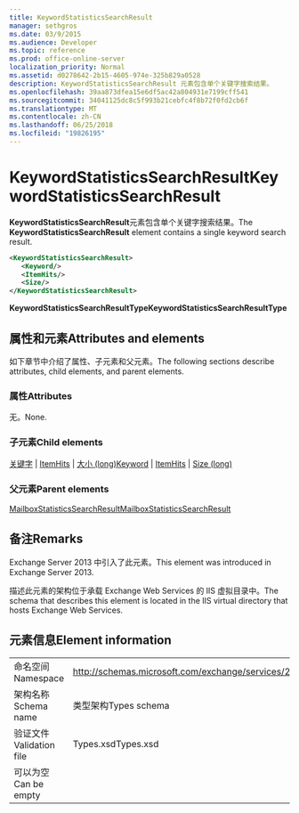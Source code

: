 ```yaml
---
title: KeywordStatisticsSearchResult
manager: sethgros
ms.date: 03/9/2015
ms.audience: Developer
ms.topic: reference
ms.prod: office-online-server
localization_priority: Normal
ms.assetid: d0278642-2b15-4605-974e-325b829a0528
description: KeywordStatisticsSearchResult 元素包含单个关键字搜索结果。
ms.openlocfilehash: 39aa873dfea15e6df5ac42a804931e7199cff541
ms.sourcegitcommit: 34041125dc8c5f993b21cebfc4f8b72f0fd2cb6f
ms.translationtype: MT
ms.contentlocale: zh-CN
ms.lasthandoff: 06/25/2018
ms.locfileid: "19826195"
---
```

# <a name="keywordstatisticssearchresult"></a><span data-ttu-id="67df4-103">KeywordStatisticsSearchResult</span><span class="sxs-lookup"><span data-stu-id="67df4-103">KeywordStatisticsSearchResult</span></span>

<span data-ttu-id="67df4-104">**KeywordStatisticsSearchResult**元素包含单个关键字搜索结果。</span><span class="sxs-lookup"><span data-stu-id="67df4-104">The **KeywordStatisticsSearchResult** element contains a single keyword search result.</span></span> 
  

  
```XML
<KeywordStatisticsSearchResult>
   <Keyword/>
   <ItemHits/>
   <Size/>
</KeywordStatisticsSearchResult>
```

 <span data-ttu-id="67df4-105">**KeywordStatisticsSearchResultType**</span><span class="sxs-lookup"><span data-stu-id="67df4-105">**KeywordStatisticsSearchResultType**</span></span>
## <a name="attributes-and-elements"></a><span data-ttu-id="67df4-106">属性和元素</span><span class="sxs-lookup"><span data-stu-id="67df4-106">Attributes and elements</span></span>

<span data-ttu-id="67df4-107">如下章节中介绍了属性、子元素和父元素。</span><span class="sxs-lookup"><span data-stu-id="67df4-107">The following sections describe attributes, child elements, and parent elements.</span></span>
  
### <a name="attributes"></a><span data-ttu-id="67df4-108">属性</span><span class="sxs-lookup"><span data-stu-id="67df4-108">Attributes</span></span>

<span data-ttu-id="67df4-109">无。</span><span class="sxs-lookup"><span data-stu-id="67df4-109">None.</span></span>
  
### <a name="child-elements"></a><span data-ttu-id="67df4-110">子元素</span><span class="sxs-lookup"><span data-stu-id="67df4-110">Child elements</span></span>

<span data-ttu-id="67df4-111">[关键字](keyword.md) | [ItemHits](itemhits.md) | [大小 (long)](size-long.md)</span><span class="sxs-lookup"><span data-stu-id="67df4-111">[Keyword](keyword.md) | [ItemHits](itemhits.md) | [Size (long)](size-long.md)</span></span>
  
### <a name="parent-elements"></a><span data-ttu-id="67df4-112">父元素</span><span class="sxs-lookup"><span data-stu-id="67df4-112">Parent elements</span></span>

[<span data-ttu-id="67df4-113">MailboxStatisticsSearchResult</span><span class="sxs-lookup"><span data-stu-id="67df4-113">MailboxStatisticsSearchResult</span></span>](mailboxstatisticssearchresult.md)
  
## <a name="remarks"></a><span data-ttu-id="67df4-114">备注</span><span class="sxs-lookup"><span data-stu-id="67df4-114">Remarks</span></span>

<span data-ttu-id="67df4-115">Exchange Server 2013 中引入了此元素。</span><span class="sxs-lookup"><span data-stu-id="67df4-115">This element was introduced in Exchange Server 2013.</span></span>
  
<span data-ttu-id="67df4-116">描述此元素的架构位于承载 Exchange Web Services 的 IIS 虚拟目录中。</span><span class="sxs-lookup"><span data-stu-id="67df4-116">The schema that describes this element is located in the IIS virtual directory that hosts Exchange Web Services.</span></span>
  
## <a name="element-information"></a><span data-ttu-id="67df4-117">元素信息</span><span class="sxs-lookup"><span data-stu-id="67df4-117">Element information</span></span>

|||
|:-----|:-----|
|<span data-ttu-id="67df4-118">命名空间</span><span class="sxs-lookup"><span data-stu-id="67df4-118">Namespace</span></span>  <br/> |http://schemas.microsoft.com/exchange/services/2006/types  <br/> |
|<span data-ttu-id="67df4-119">架构名称</span><span class="sxs-lookup"><span data-stu-id="67df4-119">Schema name</span></span>  <br/> |<span data-ttu-id="67df4-120">类型架构</span><span class="sxs-lookup"><span data-stu-id="67df4-120">Types schema</span></span>  <br/> |
|<span data-ttu-id="67df4-121">验证文件</span><span class="sxs-lookup"><span data-stu-id="67df4-121">Validation file</span></span>  <br/> |<span data-ttu-id="67df4-122">Types.xsd</span><span class="sxs-lookup"><span data-stu-id="67df4-122">Types.xsd</span></span>  <br/> |
|<span data-ttu-id="67df4-123">可以为空</span><span class="sxs-lookup"><span data-stu-id="67df4-123">Can be empty</span></span>  <br/> ||
   

